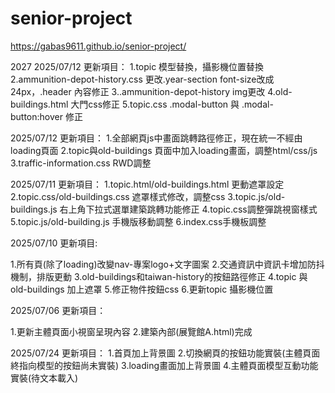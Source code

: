 # senior-project

https://gabas9611.github.io/senior-project/

2027
2025/07/12 更新項目：
1.topic 模型替換，攝影機位置替換
2.ammunition-depot-history.css 更改.year-section font-size改成24px，.header 內容修正
3..ammunition-depot-history img更改
4.old-buildings.html 大門css修正
5.topic.css .modal-button 與 .modal-button:hover 修正



2025/07/12 更新項目：
1.全部網頁js中畫面跳轉路徑修正，現在統一不經由loading頁面
2.topic與old-buildings 頁面中加入loading畫面，調整html/css/js
3.traffic-information.css RWD調整

2025/07/11 更新項目：
1.topic.html/old-buildings.html 更動遮罩設定
2.topic.css/old-buildings.css 遮罩樣式修改，調整css
3.topic.js/old-buildings.js 右上角下拉式選單建築跳轉功能修正
4.topic.css調整彈跳視窗樣式
5.topic.js/old-building.js 手機版移動調整
6.index.css手機板調整


2025/07/10 更新項目:

1.所有頁(除了loading)改變nav-專案logo+文字圖案
2.交通資訊中資訊卡增加防抖機制，排版更動
3.old-buildings和taiwan-history的按鈕路徑修正
4.topic 與 old-buildings 加上遮罩
5.修正物件按鈕css
6.更新topic 攝影機位置

2025/07/06 更新項目：

1.更新主體頁面小視窗呈現內容
2.建築內部(展覽館A.html)完成

2025/07/24 更新項目：
1.首頁加上背景圖
2.切換網頁的按鈕功能實裝(主體頁面終指向模型的按鈕尚未實裝)
3.loading畫面加上背景圖
4.主體頁面模型互動功能實裝(待文本載入)




